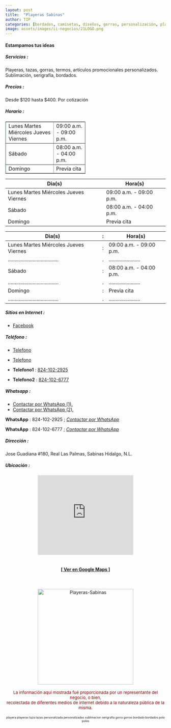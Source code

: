 ```yaml
---
layout: post
title:  "Playeras Sabinas"
author: TIP
categories: [bordados, camisetas, diseños, gorras, personalización, playeras, Sabinas Hidalgo, servicios]
image: assets/images/ii-negocios/21LOGO.png
---
```

#### Estampamos tus ideas

##### Servicios :

Playeras, tazas, gorras, termos, artículos promocionales personalizados. Sublimación, serigrafía, bordados.

##### Precios :

Desde $120 hasta $400. Por cotización

##### Horario :

<table border="1" bordercolor="#8299b3" cellpadding="1" cellspacing="0" style="width: 50%;">
  <tbody><tr>
    <td>Lunes Martes Miércoles Jueves Viernes</td>
    <td>09:00 a.m. - 09:00 p.m.</td>
  </tr>
  <tr>
    <td>Sábado</td>
    <td>08:00 a.m. - 04:00 p.m.</td>
  </tr>
<tr>
    <td>Domingo</td>
    <td>Previa cita</td>
  </tr>
</tbody></table>

| Dia(s) | Hora(s) |
| ----- | ----- |
| Lunes Martes Miércoles Jueves Viernes | 09:00 a.m. - 09:00 p.m. |
| Sábado | 08:00 a.m. - 04:00 p.m. |
| Domingo | Previa cita |

| Dia(s) | : | Hora(s) |
| ----- | ----- | ----- |
| Lunes Martes Miércoles Jueves Viernes | : | 09:00 a.m. - 09:00 p.m. |
| ..................................... | . | ....................... |
| Sábado | : | 08:00 a.m. - 04:00 p.m. |
| ..................................... | . | ....................... |
| Domingo | : | Previa cita |
| ..................................... | . | ....................... |

##### Sitios en Internet :

- [Facebook][FB]

##### Teléfono :

- [Telefono][Tel1]
- [Telefono][Tel2]

- **Telefono1** : <a href="tel:+528241022925">824-102-2925</a>
- **Telefono2** : <a href="tel:+528241026777">824-102-6777</a>

##### Whatsapp :

- [Contactar por WhatsApp (1).][WA1]
- [Contactar por WhatsApp (2).][WA2]

<b>WhatsApp</b> : 824-102-2925 ; <a href="https://wa.me/528241022925?text=Hola,%20saludos%20desde%20PiiDO." title="Contactar por WhatsApp."><i>Contactar por WhatsApp</i></a>

<b>WhatsApp</b> : 824-102-6777 ; <a href="https://wa.me/528241026777?text=Hola,%20saludos%20desde%20PiiDO." title="Contactar por WhatsApp."><i>Contactar por WhatsApp</i></a>

[FB]: https://www.facebook.com/PlayerasSabinas/

[Tel1]: tel:+528241022925
[Tel2]: tel:+528241026777

[WA1]: https://wa.me/528241022925?text=Hola,%20saludos%20desde%20PiiDO
[WA2]: https://wa.me/528241026777?text=Hola,%20saludos%20desde%20PiiDO

##### Dirección :

Jose Guadiana #180, Real Las Palmas, Sabinas Hidalgo, N.L.

##### Ubicación :

<!--..... MAPAS .....-->
<center>
    <iframe allowfullscreen="" aria-hidden="false" frameborder="0" height="250" src="https://www.google.com/maps/embed?pb=!1m18!1m12!1m3!1d3570.316445809042!2d-100.19562388459714!3d26.509945283693714!2m3!1f0!2f0!3f0!3m2!1i1024!2i768!4f13.1!3m3!1m2!1s0x86623e962e29f42f%3A0xb4e622d397d3d472!2sJos%C3%A9%20Guadiana%20180%2C%20Real%20Las%20Palmas%2C%2065230%20Sabinas%20Hidalgo%2C%20N.L.!5e0!3m2!1ses-419!2smx!4v1603139704384!5m2!1ses-419!2smx" style="border: 0;" tabindex="0" width="300"></iframe><!--//CAMBIAR : width="300" height="250" acá arriba ^^-->
	<br />
	<br />
	<a href="https://goo.gl/maps/tdKmFTx687hGh2Hs8" target="_blank"><h4>[ Ver en Google Maps ]</h4></a><!--//CAMBIAR únicamente URL aquí-->
	<br />
	<br />
</center>
<!--..... /MAPAS .....-->


<!-- ===== 2da IMAGEN =====
<img src="{{ site.baseurl }}/assets/images/ii-negocios/21producto.jpg" alt="Playeras-Sabinas" style="height: 100px; width:100px;"/>
![producto]({{ site.baseurl }}/assets/images/ii-negocios/21producto.jpg) 
===== --> 

<center>
    <img src="{{ site.baseurl }}/assets/images/ii-negocios/21producto.jpg" alt="Playeras-Sabinas" style="height: 300px;"/>
</center>

<br />

<!-- Disclaimer & palabras clave
================================================== -->
<center>
	<span style="font-size: small; color: maroon;">
	<!-- AVISO -->La información aquí mostrada fué proporcionada por un representante del negocio, o bien, <br />recolectada de diferentes medios de internet debido a la naturaleza pública de la misma.
	</span>
</center><br />

<center>
	<span style="font-size: xx-small;">
		<!--Palabras Clave-->playera playeras taza tazas personalizada personalizadas sublimacion serigrafia gorra gorras bordado bordados polo polos
	</span>
</center>


